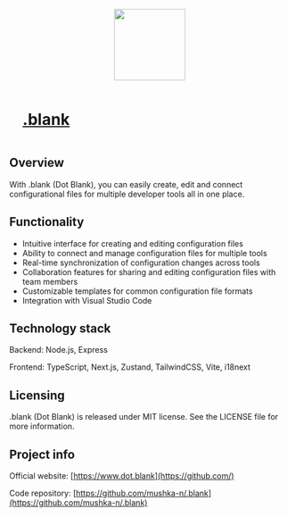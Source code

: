 <p align="center">
  <a href="https://github.com/" style="display: inline-block;">
    <picture>
      <source srcset="https://i.imgur.com/pTL7Naa.png">
      <img src="https://i.imgur.com/pTL7Naa.png" height="128">
    </picture>
    <div id="user-content-toc">
      <ul>
       <summary align="center">
         <h1 align="center">.blank</h1>
        </summary>
      </ul>
    </div>
  </a>
</p>

## Overview

With .blank (Dot Blank), you can easily create, edit and connect configurational files for multiple developer tools all in one place. 

## Functionality

* Intuitive interface for creating and editing configuration files
* Ability to connect and manage configuration files for multiple tools
* Real-time synchronization of configuration changes across tools
* Collaboration features for sharing and editing configuration files with team members
* Customizable templates for common configuration file formats
* Integration with Visual Studio Code

## Technology stack

Backend: Node.js, Express  

Frontend: TypeScript, Next.js, Zustand, TailwindCSS, Vite, i18next

## Licensing 

.blank (Dot Blank) is released under MIT license. See the LICENSE file for more information.

## Project info

Official website:  [https://www.dot.blank](https://github.com/)

Code repository: [https://github.com/mushka-n/.blank](https://github.com/mushka-n/.blank)
